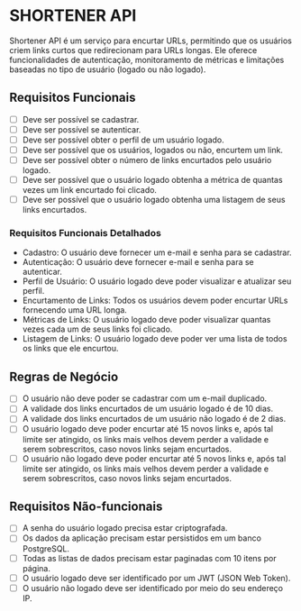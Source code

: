 # SHORTENER API

Shortener API é um serviço para encurtar URLs, permitindo que os usuários criem links curtos que redirecionam para URLs longas. Ele oferece funcionalidades de autenticação, monitoramento de métricas e limitações baseadas no tipo de usuário (logado ou não logado).

## Requisitos Funcionais

- [ ] Deve ser possível se cadastrar.
- [ ] Deve ser possível se autenticar.
- [ ] Deve ser possível obter o perfil de um usuário logado.
- [ ] Deve ser possível que os usuários, logados ou não, encurtem um link.
- [ ] Deve ser possível obter o número de links encurtados pelo usuário logado.
- [ ] Deve ser possível que o usuário logado obtenha a métrica de quantas vezes um link encurtado foi clicado.
- [ ] Deve ser possível que o usuário logado obtenha uma listagem de seus links encurtados.

### Requisitos Funcionais Detalhados

- Cadastro: O usuário deve fornecer um e-mail e senha para se cadastrar.
- Autenticação: O usuário deve fornecer e-mail e senha para se autenticar.
- Perfil de Usuário: O usuário logado deve poder visualizar e atualizar seu perfil.
- Encurtamento de Links: Todos os usuários devem poder encurtar URLs fornecendo uma URL longa.
- Métricas de Links: O usuário logado deve poder visualizar quantas vezes cada um de seus links foi clicado.
- Listagem de Links: O usuário logado deve poder ver uma lista de todos os links que ele encurtou.

## Regras de Negócio

- [ ] O usuário não deve poder se cadastrar com um e-mail duplicado.
- [ ] A validade dos links encurtados de um usuário logado é de 10 dias.
- [ ] A validade dos links encurtados de um usuário não logado é de 2 dias.
- [ ] O usuário logado deve poder encurtar até 15 novos links e, após tal limite ser atingido, os links mais velhos devem perder a validade e serem sobrescritos, caso novos links sejam encurtados.
- [ ] O usuário não logado deve poder encurtar até 5 novos links e, após tal limite ser atingido, os links mais velhos devem perder a validade e serem sobrescritos, caso novos links sejam encurtados.

## Requisitos Não-funcionais

- [ ] A senha do usuário logado precisa estar criptografada.
- [ ] Os dados da aplicação precisam estar persistidos em um banco PostgreSQL.
- [ ] Todas as listas de dados precisam estar paginadas com 10 itens por página.
- [ ] O usuário logado deve ser identificado por um JWT (JSON Web Token).
- [ ] O usuário não logado deve ser identificado por meio do seu endereço IP.

